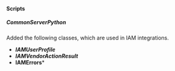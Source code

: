 
#### Scripts
##### CommonServerPython
Added the following classes, which are used in IAM integrations.
  - ***IAMUserProfile***
  - ***IAMVendorActionResult***
  - **IAMErrors***

